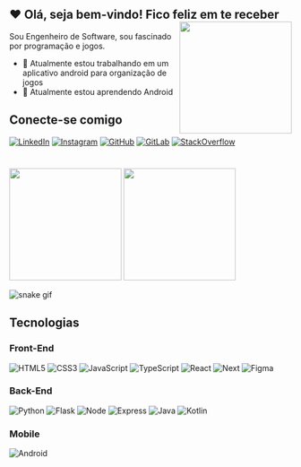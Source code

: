 
  


## ❤ Olá, seja bem-vindo! Fico feliz em te receber <img align="right" src="https://i.gifer.com/7IjS.gif" width="200">

Sou Engenheiro de Software, sou fascinado por programação e jogos.

- 🔭 Atualmente estou trabalhando em um aplicativo android para organização de jogos
- 🌱 Atualmente estou aprendendo Android

## Conecte-se comigo

[![LinkedIn](https://img.shields.io/badge/LinkedIn-0077B5?style=for-the-badge&logo=linkedin&logoColor=white)](https://www.linkedin.com/in/leandrojose-developer/)
[![Instagram](https://img.shields.io/badge/Instagram-E4405F?style=for-the-badge&logo=instagram&logoColor=white)](https://www.instagram.com/ljborgesdev/)
[![GitHub](https://img.shields.io/badge/GitHub-100000?style=for-the-badge&logo=github&logoColor=white)](https://github.com/Landro001)
[![GitLab](https://img.shields.io/badge/GitLab-330F63?style=for-the-badge&logo=gitlab&logoColor=white)](https://gitlab.com/Landro001)
[![StackOverflow](https://img.shields.io/badge/Stack_Overflow-FE7A16?style=for-the-badge&logo=stack-overflow&logoColor=white)](https://pt.stackoverflow.com/users/334055/leandro-jos%c3%a9-borges)


#
<div align = "left">
  <img height = "200em" src="https://github-readme-stats.vercel.app/api/top-langs/?username=Landro001&layout=compact&show_icons=true&theme=synthwave&count_private=true"/>
  <img height = "200em" src="https://github-readme-stats.vercel.app/api?username=Landro001&show_icons=true&show_icons=true&theme=synthwave&count_private=true" />
</div>

![snake gif](https://github.com/Landro001/Landro001/blob/output/github-contribution-grid-snake.svg)

## Tecnologias

### Front-End
![HTML5](https://img.shields.io/badge/HTML5-E34F26?style=for-the-badge&logo=html5&logoColor=white)
![CSS3](https://img.shields.io/badge/CSS3-1572B6?style=for-the-badge&logo=css3&logoColor=white)
![JavaScript](https://img.shields.io/badge/JavaScript-323330?style=for-the-badge&logo=javascript&logoColor=F7DF1E)
![TypeScript](https://img.shields.io/badge/TypeScript-323350?style=for-the-badge&logo=typescript)
![React](https://img.shields.io/badge/React-darkblue?style=for-the-badge&logo=react&logoColor=61DBFB)
![Next](https://img.shields.io/badge/Next-black?style=for-the-badge&logo=next.js)
![Figma](https://img.shields.io/badge/Figma-F24E1E?style=for-the-badge&logo=figma&logoColor=white)


### Back-End

![Python](https://img.shields.io/badge/Python-14354C?style=for-the-badge&logo=python&logoColor=white)
![Flask](https://img.shields.io/badge/Flask-black?style=for-the-badge&logo=flask&logoColor=white)
![Node](https://img.shields.io/badge/Node-679F62.svg?style=for-the-badge&logo=node.js&logoColor=white)
![Express](https://img.shields.io/badge/Express-black.svg?style=for-the-badge&logo=express&logoColor=white)
![Java](https://img.shields.io/badge/Java-%23ED8B00.svg?style=for-the-badge&logo=openjdk&logoColor=white)
![Kotlin](https://img.shields.io/badge/Kotlin-7F52FF.svg?style=for-the-badge&logo=kotlin&logoColor=white)

### Mobile
![Android](https://img.shields.io/badge/Android-34A853?style=for-the-badge&logo=android&logoColor=white)
